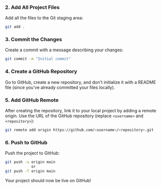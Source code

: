 <!-- To push your project to GitHub, follow these steps:

### 1. **Initialize Git Repository**
Navigate to your project directory and initialize a Git repository:

```bash
cd /path/to/your/project
git init
``` -->

### 2. **Add All Project Files**
Add all the files to the Git staging area:

```bash
git add .
```

### 3. **Commit the Changes**
Create a commit with a message describing your changes:

```bash
git commit -m "Initial commit"
```

### 4. **Create a GitHub Repository**
Go to GitHub, create a new repository, and don't initialize it with a README file (since you've already committed your files locally).

### 5. **Add GitHub Remote**
After creating the repository, link it to your local project by adding a remote origin. Use the URL of the GitHub repository (replace `<username>` and `<repository>`):

```bash
git remote add origin https://github.com/<username>/<repository>.git
```

### 6. **Push to GitHub**
Push the project to GitHub:

```bash
git push -u origin main
            or
git push -f origin main
```

Your project should now be live on GitHub!